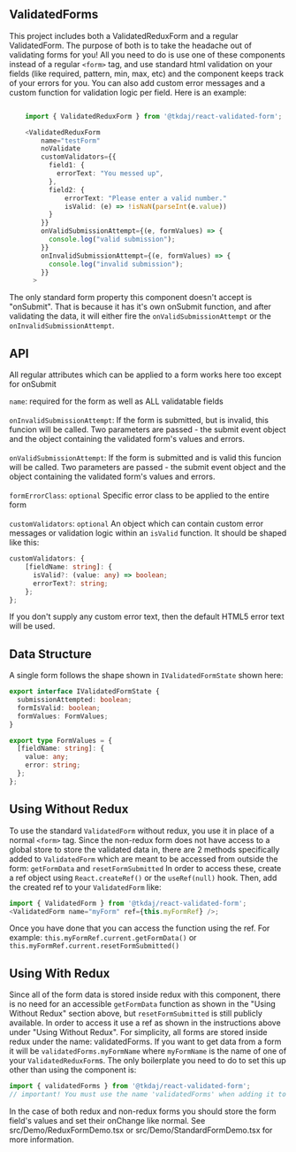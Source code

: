 ## ValidatedForms

This project includes both a ValidatedReduxForm and a regular ValidatedForm.
The purpose of both is to take the headache out of validating forms for you!
All you need to do is use one of these components instead of a regular `<form>` tag,
and use standard html validation on your fields (like required, pattern, min, max, etc)
and the component keeps track of your errors for you. You can also add custom error messages
and a custom function for validation logic per field. Here is an example:

```typescript

    import { ValidatedReduxForm } from '@tkdaj/react-validated-form';

    <ValidatedReduxForm
        name="testForm"
        noValidate
        customValidators={{
          field1: {
            errorText: "You messed up",
          },
          field2: {
              errorText: "Please enter a valid number."
              isValid: (e) => !isNaN(parseInt(e.value))
          }
        }}
        onValidSubmissionAttempt={(e, formValues) => {
          console.log("valid submission");
        }}
        onInvalidSubmissionAttempt={(e, formValues) => {
          console.log("invalid submission");
        }}
      >
```

The only standard form property this component doesn't accept is "onSubmit". That is because
it has it's own onSubmit function, and after validating the data, it will either fire the
`onValidSubmissionAttempt` or the `onInvalidSubmissionAttempt`.

## API

All regular attributes which can be applied to a form works here too except for onSubmit

`name`: required for the form as well as ALL validatable fields
<br /><br />
`onInvalidSubmissionAttempt`: If the form is submitted, but is invalid, this funcion will be called. Two parameters are passed - the submit event object and the object containing the validated form's values and errors.
<br /><br />
`onValidSubmissionAttempt`: If the form is submitted and is valid this funcion will be called. Two parameters are passed - the submit event object and the object containing the validated form's values and errors.
<br /><br />
`formErrorClass`: `optional` Specific error class to be applied to the entire form
<br /><br />
`customValidators`: `optional` An object which can contain custom error messages or validation logic within an `isValid` function. It should be shaped like this: <br />

```typescript
customValidators: {
    [fieldName: string]: {
      isValid?: (value: any) => boolean;
      errorText?: string;
    };
};
```

If you don't supply any custom error text, then the default HTML5 error text will be used.

## Data Structure

A single form follows the shape shown in `IValidatedFormState` shown here:

```typescript
export interface IValidatedFormState {
  submissionAttempted: boolean;
  formIsValid: boolean;
  formValues: FormValues;
}

export type FormValues = {
  [fieldName: string]: {
    value: any;
    error: string;
  };
};
```

## Using Without Redux

To use the standard `ValidatedForm` without redux, you use it in place of a normal `<form>` tag.
Since the non-redux form does not have access to a global store to store the validated data in,
there are 2 methods specifically added to `ValidatedForm` which are meant to be accessed from
outside the form:
`getFormData` and `resetFormSubmitted`
In order to access these, create a ref object using `React.createRef()` or the `useRef(null)` hook.
Then, add the created ref to your `ValidatedForm` like:

```typescript
import { ValidatedForm } from '@tkdaj/react-validated-form';
<ValidatedForm name="myForm" ref={this.myFormRef} />;
```

Once you have done that you can access the function using the ref. For example:
`this.myFormRef.current.getFormData()` or `this.myFormRef.current.resetFormSubmitted()`

## Using With Redux

Since all of the form data is stored inside redux with this component, there is no need for
an accessible `getFormData` function as shown in the "Using Without Redux" section above, but
`resetFormSubmitted` is still publicly available. In order to access it use a ref as shown
in the instructions above under "Using Without Redux". For simplicity, all forms are stored
inside redux under the name: validatedForms. If you want to get data from a form it will be
`validatedForms.myFormName` where `myFormName` is the name of one of your `ValidatedReduxForm`s.
The only boilerplate you need to do to set this up other than using the component is:

```typescript
import { validatedForms } from '@tkdaj/react-validated-form';
// important! You must use the name 'validatedForms' when adding it to your store otherwise the ValidatedReduxForm component won't be able to update the proper values
```

In the case of both redux and non-redux forms you should store the form field's values and set their onChange like normal.
See src/Demo/ReduxFormDemo.tsx or src/Demo/StandardFormDemo.tsx for more information.
